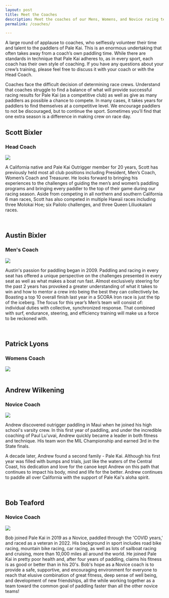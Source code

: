 ```yaml
---
layout: post
title: Meet the Coaches
description: Meet the coaches of our Mens, Womens, and Novice racing teams.
permalink: /coaches/

---
```


A large round of applause to coaches, who selflessly volunteer their time and talent to the paddlers of Pale Kai. This is an
enormous undertaking that often takes away from a coach’s own paddling time. While there are standards in technique that Pale
Kai adheres to, as in every sport, each coach has their own style of coaching. If you have any questions about your crew’s
training, please feel free to discuss it with your coach or with the Head Coach.

Coaches face the difficult decision of determining race crews. Understand that coaches struggle to find a balance of what will
provide successful racing results for Pale Kai (as a competitive club) as well as give as many paddlers as possible a chance to
compete. In many cases, it takes years for paddlers to find themselves at a competitive level. We encourage paddlers to not be
discouraged, but to continue the sport. Sometimes you’ll find that one extra season is a difference in making crew on race day.

## Scott Bixler
### Head Coach
<img src="/assets/images/bio/ScottB_2022.jpg"  class="headshot" />
<p>
A California native and Pale Kai Outrigger member for 20 years, Scott has previously held most all club positions including
President, Men’s Coach, Women’s Coach and Treasurer.  He looks forward to bringing his experiences to the challenges of guiding
the men’s and women’s paddling programs and bringing every paddler to the top of their game during our racing season.  Aside from
competing in all northern and southern California 6 man races, Scott has also competed in multiple Hawaii races including three
Molokai Hoe; six Pailolo challenges, and three Queen Liliuokalani races.
</p>

<!-- Put some space between bios. -->
<div class="clear"></div><br>

## Austin Bixler
### Men's Coach
<img src="/assets/images/bio/AustinB_2023.jpg"  class="headshot" />
<p>
Austin's passion for paddling began in 2009. Paddling and racing in every seat has offered a unique perspective on the challenges presented in every seat as well as what makes a boat run fast. Almost exclusively steering for the past 2 years has provoked a greater understanding of what it takes to win and how to mentor a crew into being the best they can collectively be. Boasting a top 10 overall finish last year in a SCORA Iron race is just the tip of the iceberg. The focus for this year’s Men’s team will consist of: individual duties with collective, synchronized response. That combined with surf, endurance, steering, and efficiency training will make us a force to be reckoned with.
</p>

<!-- Put some space between bios. -->
<div class="clear"></div><br>

## Patrick Lyons
### Womens Coach
<img src="/assets/images/bio/PatL_2023.jpg"  class="headshot" />
<!--
-->

<!-- Put some space between bios. -->
<div class="clear"></div><br>

## Andrew Wilkening
### Novice Coach
<img src="/assets/images/bio/AndrewW_2022.jpg"  class="headshot" />
<p>
Andrew discovered outrigger paddling in Maui when he joined his high school's varsity crew. In this first year of paddling, and under the incredible coaching of Paul Lu'uvai, Andrew quickly became a leader in both fitness and technique. His team won the MIL Championship and earned 3rd in the State finals.
</p>
<p>
A decade later, Andrew found a second family - Pale Kai. Although his first year was filled with bumps and trials, just like the waters of the Central Coast, his dedication and love for the canoe kept Andrew on this path that continues to impact his body, mind and life for the better. Andrew continues to paddle all over California with the support of Pale Kai's aloha spirit.
</p>

<!-- Put some space between bios. -->
<div class="clear"></div><br>

## Bob Teaford
### Novice Coach
<img src="/assets/images/bio/BobT_2023.jpg"  class="headshot" />
<p>
Bob joined Pale Kai in 2019 as a Novice, paddled through the 'COVID years,' and raced as a veteran in 2022. His background in sport includes road bike racing, mountain bike racing, car racing, as well as lots of sailboat racing and cruising, more than 10,000 miles all around the world. He joined Pale Kai in pretty poor health and, after four years of paddling, claims his fitness is as good or better than in his 20's. Bob's hope as a Novice coach is to provide a safe, supportive, and encouraging environment for everyone to reach that elusive combination of great fitness, deep sense of well being, and development of new friendships, all the while working together as a team toward the common goal of paddling faster than all the other novice teams!
</p>

<div class="clear"></div>

<!--
I archive old bios here so they can be easily re-used. I know I can find old bios in GIT, but it's a lot easier if they're
right here.
-->

<!--
## John Savarese
### Head Coach & Men's Coach
<img src="/assets/images/bio/johns.jpg"  class="headshot" />
<p>John has lived in California his whole life. Born and raised in Southern California, John spent most of his free time growing up surfing, water skiing, sailing and jet sking. After a long career in public safety, John moved to the central coast where he discovered outrigger canoe and he has been hooked ever since. John has participated in a variety of OC1 and OC6 races including Iron, Nine Man, Catalina Crossing, Alcatraz, Columbia River Gorge, and Pailolo Challenge.</p>
<p>John prides himself on providing a fun, safe, and challenging atmosphere where hard work is rewarded and achievement is celebrated.  He strives every day to inspire and motivate his team to excellence in Outrigger canoe. John Believes that individually we are merely one drop, but together, we are an ocean. John continues to foster the positive spirit of outrigger canoe that attracted him to the sport several years ago and feels honored to be coaching Pale Kai.</p>
-->

<!--
<h3>Jon Hergert</h3>
<h4>Mens Coach</h4>
<img src="/assets/images/bio/jonh.jpg"  class="headshot" />
<p>Jon Hergert, aka Neon Jon, has been a waterman and around waves his entire life which has been a big help to his paddling.  Of course, the first 20 years or so, the "water" was of the irrigation canal variety back on the farm in Nebraska and the "waves" were of  the "amber waves of grain variety."  Shovels, paddles, they both have blade and shafts and they kinda work the same!  First actual contact with Pacific Ocean was when he joined Pale Kai in 2014 so apparently persistence, stubbornness, and effort can make up for a lack of talent and previous experiences.  It's either that or people think you must be good at it because you work so hard trying to do it. </p>
<p>Making up for lost time, Jon was the Equipment Manager in 2015, Club President in 2016, and has been the Men's coach 2017, 2018, and will continue to be the Men's coach for 2019. </p>
<p>Neon has raced in OC6 and OC1 all over the west coast and even in Hawaii.  His favorite races are the most helpful races and those are usually the ones that turned out to be the biggest train wrecks where life presents you the opportunity to learn an important lesson or lessons. Although we always strive for the perfect race, perfect performance, we learn best through our mistakes.  Paddling is only fun when you are learning something, when you stop learning, it's just a bunch of work. </p>
<p>Neon still working hard for the perfect race, perfect performance for himself and others but secretly hopes never to find it.</p> 
-->

<!--
<h3>Tamara Jones</h3>
<h4>Women's Coach</h4>
<img src="/assets/images/bio/tamara.jpg"  class="headshot" />
<p>
Tamara has been a part of the Pale Kai family for over 10 years.
She has served on the board in a variety of roles, including as a
coach and as club president. Learning about, and paddling 
in, every canoe position has offered her an opportunity to experience 
personal growth, outrigger training techniques, and our team culture 
during workouts, competitions, and community events.
</p>
<p>
Tamara has found adventure and athletic endeavor on the water all her 
life and believes her experience as a lifelong student of surfing has 
had a tremendous impact on her development as a paddler. Outrigger 
paddling has added texture and balance to her busy life as a wife, mom, 
and business owner. Her career as a personal fitness trainer for the 
last 15 years has been key to her drive to help people use their bodies 
safely and successfully. Her current strategic coaching business helps 
her find more effective tools to empower others towards emotional and 
physical evolution.
</p>
<p>
Tamara feels very excited each year when the paddling season arrives 
and she is dedicated to helping the PKO family develop its outrigger 
culture in a way that offers all of us intense athletic opportunities 
as well as a deep connection with each other and with our ocean 
environment. She believes that we can, through our commitment to our 
experiences on the water, offer each other a unique and intimate 
commune with our natural world and with our paddling family.
</p>
-->

<!-- Bonnie Lyons
<h3>Bonnie Lyons</h3>
<h4>Womens Coach</h4>
<img src="/assets/images/bio/bonni.jpg"  class="headshot" />
<p>Bonnie came to paddling after an extensive competitive aquatic/water background which included lifeguarding, sailboat racing, swimming (age group and college &ndash; UCLA), and waterpolo.</p>
<p>After trying her hand at various adult recreational league sports including tennis, soccer and beach volleyball while raising her 3 kids, Bonnie heard about a local outrigger team that was starting practices and decided to go and check it out.&nbsp; One practice and she was hooked.&nbsp; Bonnie has been paddling since 2008. She has had many opportunities to race since then including all of the SCORA races and the Catalina Crossing.&nbsp; She also has competed in many Northern California races including Monterey, Santa Cruz, Alcatrez, Angel Island, Tahoe (both north and south) and Monterey Crossing where she was part of a record breaking open coed team that included 3 other Pale Kai members. She has also had opportunities to race outside of California in Arizona (ADR), the Columbia River Gorge and Hawaii (Queen Liliuokalani, Pailolo Challenge, Na Wahine O Ke Kai and the Na Pali Challenge- where her team was 1<sup>st</sup> in the over 55 category).&nbsp;</p>
<p>Bonnie shared her love of the sport with her husband, Patrick, who joined the team after seeing how passionate she was about the sport.&nbsp; They have enjoyed training, traveling and racing together over the past 10 years. &nbsp;Bonnie feels that paddling is a sport that not only challenges you physically with an incredible workout but is also good for your soul- &ldquo;time on the water brings a renewal to your mind and body and I would like to encourage everyone to come and try it out&rdquo;.</p>
-->

<!--
## Don Tran
### Novice Coach
<img src="/assets/images/bio/DonT_2022.png"  class="headshot" />
<p>
Don started paddling with Pale Kai in 2014 as a Novice at the age of 39.  He has competed in races in California, Oregon, and
Hawaii. Don’s other hobbies include eating, biking and traveling. His greatest joy is being a husband, father and son. Don sees his
passion for the ocean as a gift from God. Through hard work and the love of the sport, Don was elected as the new Novice Coach for
2019 and again for 2022! Coach Don is excited to share his knowledge and passion for the sport. His coaching philosophy is having
fun, working hard, and being safe!
</p>
-->
